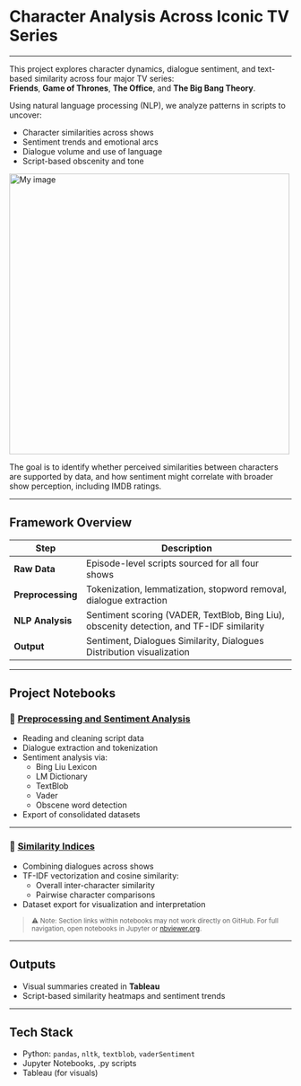 
# Character Analysis Across Iconic TV Series
---

This project explores character dynamics, dialogue sentiment, and text-based similarity across four major TV series:  
**Friends**, **Game of Thrones**, **The Office**, and **The Big Bang Theory**.

Using natural language processing (NLP), we analyze patterns in scripts to uncover:
- Character similarities across shows
- Sentiment trends and emotional arcs
- Dialogue volume and use of language
- Script-based obscenity and tone

<!-- Markdown fallback for tools that don’t render HTML -->
<p align="left">
  <img src="https://github.com/user-attachments/assets/e0c8e5cc-9e9d-4ca7-874f-1eab732a70bc" width="500" alt="My image"/>
</p>


The goal is to identify whether perceived similarities between characters are supported by data, and how sentiment might correlate with broader show perception, including IMDB ratings.

---

## Framework Overview

| Step | Description |
|------|-------------|
| **Raw Data** | Episode-level scripts sourced for all four shows |
| **Preprocessing** | Tokenization, lemmatization, stopword removal, dialogue extraction |
| **NLP Analysis** | Sentiment scoring (VADER, TextBlob, Bing Liu), obscenity detection, and TF-IDF similarity |
| **Output** | Sentiment, Dialogues Similarity, Dialogues Distribution visualization |

---

## Project Notebooks

### 🔹 [Preprocessing and Sentiment Analysis](Preprocessing%20and%20Sentiment%20Analysis.ipynb)

- Reading and cleaning script data
- Dialogue extraction and tokenization
- Sentiment analysis via:
  - Bing Liu Lexicon
  - LM Dictionary
  - TextBlob
  - Vader
  - Obscene word detection
- Export of consolidated datasets

---

### 🔹 [Similarity Indices](Similarity%20Indices.ipynb)

- Combining dialogues across shows
- TF-IDF vectorization and cosine similarity:
  - Overall inter-character similarity
  - Pairwise character comparisons
- Dataset export for visualization and interpretation

> <sub>⚠️ Note: Section links within notebooks may not work directly on GitHub. For full navigation, open notebooks in Jupyter or [nbviewer.org](https://nbviewer.org).</sub>

---

## Outputs

- Visual summaries created in **Tableau**
- Script-based similarity heatmaps and sentiment trends

---

## Tech Stack

- Python: `pandas`, `nltk`, `textblob`, `vaderSentiment`
- Jupyter Notebooks, .py scripts
- Tableau (for visuals)
